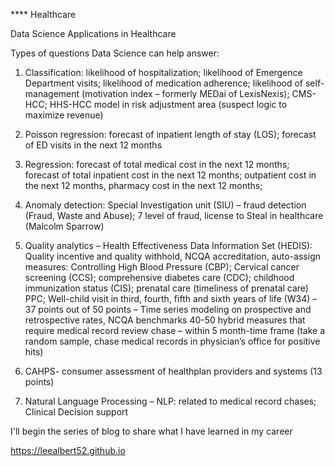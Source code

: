 **** Healthcare

Data Science Applications in Healthcare

Types of questions Data Science can help answer:

1.	Classification: likelihood of hospitalization; likelihood of Emergence Department visits; likelihood of 
    medication adherence; likelihood of self-management (motivation index – formerly MEDai of LexisNexis); 
    CMS-HCC; HHS-HCC model in risk adjustment area (suspect logic to maximize revenue)

2.	Poisson regression: forecast of inpatient length of stay (LOS); forecast of ED visits in the next 12 months 

3.	Regression: forecast of total medical cost in the next 12 months; forecast of total inpatient cost in 
    the next 12 months; outpatient cost in the next 12 months, pharmacy cost in the next 12 months;

4.	Anomaly detection: Special Investigation unit (SIU) – fraud detection (Fraud, Waste and Abuse); 7 level of fraud, 
    license to Steal in healthcare (Malcolm Sparrow)

5.	Quality analytics – Health Effectiveness Data Information Set (HEDIS): Quality incentive and quality withhold, 
    NCQA accreditation, auto-assign measures: Controlling High Blood Pressure (CBP); Cervical cancer screening (CCS); 
    comprehensive diabetes care (CDC); childhood immunization status (CIS); prenatal care (timeliness of prenatal 
    care) PPC; Well-child visit in third, fourth, fifth and sixth years of life (W34) – 37 points out of 50 points – 
    Time series modeling on prospective and retrospective rates, NCQA benchmarks 40-50 hybrid measures that require 
    medical record review chase – within 5 month-time frame (take a random sample, chase medical records in
    physician’s office for positive hits)

6.	CAHPS- consumer assessment of healthplan providers and systems (13 points)

7.	Natural Language Processing – NLP: related to medical record chases; Clinical Decision support

I'll begin the series of blog to share what I have learned in my career

 https://leealbert52.github.io

